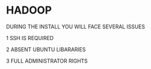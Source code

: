 # HADOOP

DURING THE INSTALL YOU WILL FACE SEVERAL ISSUES 

1   SSH IS REQUIRED

2   ABSENT UBUNTU  LIBARARIES

3   FULL ADMINISTRATOR RIGHTS
